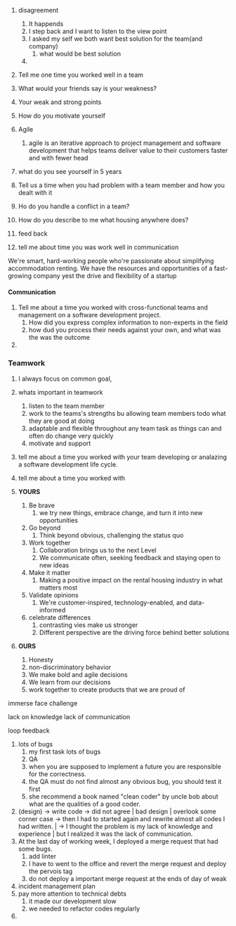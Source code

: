 1. disagreement
	1. It happends
	2. I step back and I want to listen to the view point
	3. I asked my self we both want best solution for the team(and company)
		1. what would be best solution
	4. 


3. Tell me one time you worked well in a team
4. What would your friends say is your weakness?
5. Your weak and strong points
6. How do you motivate yourself
7. Agile
	1. agile is an iterative approach to project management and software development that helps teams deliver value to their customers faster and with fewer head
8. what do you see yourself in 5 years
9. Tell us a time when you had problem with a team member and how you dealt with it
10. Ho do you handle a conflict in a team?
11. How do you describe to me what housing anywhere does?


12. feed back
13. tell me about time you was work well in communication

We're smart, hard-working people who're passionate about simplifying accommodation renting.
We have the resources and opportunities of a fast-growing company yest the drive and flexibility of a startup


#### Communication
1. Tell me about a time you worked with cross-functional teams and management on a software development project.
	1. How did you express complex information to non-experts in the field
	2. how dud you process their needs against your own, and what was the was the outcome
2. 

### Teamwork
1. I always focus on common goal, 
2. whats important in teamwork
	1. listen to the team member
	2. work to the teams's strengths bu allowing team members todo what they are good at doing
	3. adaptable and flexible throughout any team task as things can and often do change very quickly
	4. motivate and support
3. tell me about a time you worked with your team developing or analazing a software development life cycle.
4. tell me about a time you worked with
 
3. __YOURS__
	1. Be brave
		1. we try new things, embrace change, and turn it into new opportunities
	2. Go beyond
		1. Think beyond obvious, challenging the status quo
	3. Work together
		1. Collaboration brings us to the next Level
		2. We communicate often, seeking feedback and staying open to new ideas
	4. Make it matter
		1. Making a positive impact on the rental housing industry in what matters most
	5. Validate opinions
		1. We're customer-inspired, technology-enabled, and data-informed
	6. celebrate differences
		1. contrasting vies make us stronger
		2. Different perspective are the driving force behind better solutions
4. __OURS__
	1. Honesty
	2. non-discriminatory behavior
	3. We make bold and agile decisions
	4. We learn from our decisions
	5.  work together to create products that we are proud of


immerse
face challenge

lack on knowledge
lack  of communication

loop feedback

1. lots of bugs
	1. my first task lots of bugs
	2. QA
	3. when you are supposed to implement a future you are responsible for the correctness.
	4. the QA must do not find almost  any obvious bug, you should test it first
	5. she recommend a book named "clean coder" by uncle bob about what are the qualities of a good coder.
2. (design) -> write code -> did not agree | bad design | overlook some corner case -> then I had to started again and rewrite almost all codes I had  written. | -> I thought the problem is my lack of knowledge and experience | but  I realized it was the lack of communication.
4. At the last day of working week, I deployed a merge request that had some bugs.
	1. add linter
	2. I have to went to the office and revert the merge request and deploy the pervois tag
	3. do not deploy a important merge request at the ends of day of weak
5. incident management plan
6. pay more attention to technical debts
	1. it made our development slow
	2. we needed to refactor codes regularly
7. 


